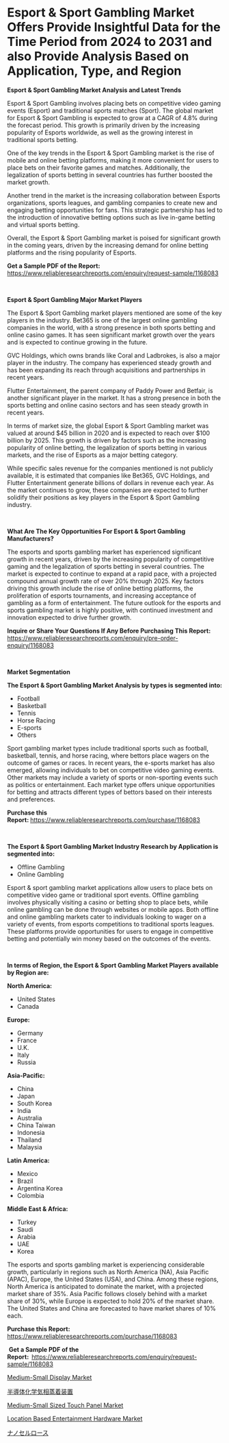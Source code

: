 <p><h1>Esport & Sport Gambling Market Offers Provide Insightful Data for the Time Period from 2024 to 2031 and also Provide Analysis Based on Application, Type, and Region</h1></p><p><strong>Esport & Sport Gambling Market Analysis and Latest Trends</strong></p>
<p><p>Esport & Sport Gambling involves placing bets on competitive video gaming events (Esport) and traditional sports matches (Sport). The global market for Esport & Sport Gambling is expected to grow at a CAGR of 4.8% during the forecast period. This growth is primarily driven by the increasing popularity of Esports worldwide, as well as the growing interest in traditional sports betting.</p><p>One of the key trends in the Esport & Sport Gambling market is the rise of mobile and online betting platforms, making it more convenient for users to place bets on their favorite games and matches. Additionally, the legalization of sports betting in several countries has further boosted the market growth.</p><p>Another trend in the market is the increasing collaboration between Esports organizations, sports leagues, and gambling companies to create new and engaging betting opportunities for fans. This strategic partnership has led to the introduction of innovative betting options such as live in-game betting and virtual sports betting.</p><p>Overall, the Esport & Sport Gambling market is poised for significant growth in the coming years, driven by the increasing demand for online betting platforms and the rising popularity of Esports.</p></p>
<p><strong>Get a Sample PDF of the Report:&nbsp;</strong> <a href="https://www.reliableresearchreports.com/enquiry/request-sample/1168083">https://www.reliableresearchreports.com/enquiry/request-sample/1168083</a></p>
<p>&nbsp;</p>
<p><strong>Esport & Sport Gambling Major Market Players</strong></p>
<p><p>The Esport & Sport Gambling market players mentioned are some of the key players in the industry. Bet365 is one of the largest online gambling companies in the world, with a strong presence in both sports betting and online casino games. It has seen significant market growth over the years and is expected to continue growing in the future.</p><p>GVC Holdings, which owns brands like Coral and Ladbrokes, is also a major player in the industry. The company has experienced steady growth and has been expanding its reach through acquisitions and partnerships in recent years.</p><p>Flutter Entertainment, the parent company of Paddy Power and Betfair, is another significant player in the market. It has a strong presence in both the sports betting and online casino sectors and has seen steady growth in recent years.</p><p>In terms of market size, the global Esport & Sport Gambling market was valued at around $45 billion in 2020 and is expected to reach over $100 billion by 2025. This growth is driven by factors such as the increasing popularity of online betting, the legalization of sports betting in various markets, and the rise of Esports as a major betting category.</p><p>While specific sales revenue for the companies mentioned is not publicly available, it is estimated that companies like Bet365, GVC Holdings, and Flutter Entertainment generate billions of dollars in revenue each year. As the market continues to grow, these companies are expected to further solidify their positions as key players in the Esport & Sport Gambling industry.</p></p>
<p>&nbsp;</p>
<p><strong>What Are The Key Opportunities For Esport & Sport Gambling Manufacturers?</strong></p>
<p><p>The esports and sports gambling market has experienced significant growth in recent years, driven by the increasing popularity of competitive gaming and the legalization of sports betting in several countries. The market is expected to continue to expand at a rapid pace, with a projected compound annual growth rate of over 20% through 2025. Key factors driving this growth include the rise of online betting platforms, the proliferation of esports tournaments, and increasing acceptance of gambling as a form of entertainment. The future outlook for the esports and sports gambling market is highly positive, with continued investment and innovation expected to drive further growth.</p></p>
<p><strong>Inquire or Share Your Questions If Any Before Purchasing This Report:</strong> <a href="https://www.reliableresearchreports.com/enquiry/pre-order-enquiry/1168083">https://www.reliableresearchreports.com/enquiry/pre-order-enquiry/1168083</a></p>
<p>&nbsp;</p>
<p><strong>Market Segmentation</strong></p>
<p><strong>The Esport & Sport Gambling Market Analysis by types is segmented into:</strong></p>
<p><ul><li>Football</li><li>Basketball</li><li>Tennis</li><li>Horse Racing</li><li>E-sports</li><li>Others</li></ul></p>
<p><p>Sport gambling market types include traditional sports such as football, basketball, tennis, and horse racing, where bettors place wagers on the outcome of games or races. In recent years, the e-sports market has also emerged, allowing individuals to bet on competitive video gaming events. Other markets may include a variety of sports or non-sporting events such as politics or entertainment. Each market type offers unique opportunities for betting and attracts different types of bettors based on their interests and preferences.</p></p>
<p><strong>Purchase this Report:&nbsp;</strong><a href="https://www.reliableresearchreports.com/purchase/1168083">https://www.reliableresearchreports.com/purchase/1168083</a></p>
<p>&nbsp;</p>
<p><strong>The Esport & Sport Gambling Market Industry Research by Application is segmented into:</strong></p>
<p><ul><li>Offline Gambling</li><li>Online Gambling</li></ul></p>
<p><p>Esport & sport gambling market applications allow users to place bets on competitive video game or traditional sport events. Offline gambling involves physically visiting a casino or betting shop to place bets, while online gambling can be done through websites or mobile apps. Both offline and online gambling markets cater to individuals looking to wager on a variety of events, from esports competitions to traditional sports leagues. These platforms provide opportunities for users to engage in competitive betting and potentially win money based on the outcomes of the events.</p></p>
<p>&nbsp;</p>
<p><strong>In terms of Region, the Esport & Sport Gambling Market Players available by Region are:</strong></p>
<p>
    <p> <strong> North America: </strong>
        <ul>
            <li>United States</li>
            <li>Canada</li>
        </ul>
        </p> 
    <p> <strong> Europe: </strong>
        <ul>
            <li>Germany</li>
            <li>France</li>
            <li>U.K.</li>
            <li>Italy</li>
            <li>Russia</li>
        </ul>
        </p> 
    <p> <strong> Asia-Pacific: </strong>
        <ul>
            <li>China</li>
            <li>Japan</li>
            <li>South Korea</li>
            <li>India</li>
            <li>Australia</li>
            <li>China Taiwan</li>
            <li>Indonesia</li>
            <li>Thailand</li>
            <li>Malaysia</li>
        </ul>
        </p> 
    <p> <strong> Latin America: </strong>
        <ul>
            <li>Mexico</li>
            <li>Brazil</li>
            <li>Argentina Korea</li>
            <li>Colombia</li>
        </ul>
        </p> 
    <p> <strong> Middle East & Africa: </strong>
        <ul>
            <li>Turkey</li>
            <li>Saudi</li>
            <li>Arabia</li>
            <li>UAE</li>
            <li>Korea</li>
        </ul>
    </p>
    </p>
<p><p>The esports and sports gambling market is experiencing considerable growth, particularly in regions such as North America (NA), Asia Pacific (APAC), Europe, the United States (USA), and China. Among these regions, North America is anticipated to dominate the market, with a projected market share of 35%. Asia Pacific follows closely behind with a market share of 30%, while Europe is expected to hold 20% of the market share. The United States and China are forecasted to have market shares of 10% each.</p></p>
<p><strong>Purchase this Report: </strong><a href="https://www.reliableresearchreports.com/purchase/1168083">https://www.reliableresearchreports.com/purchase/1168083</a></p>
<p>&nbsp;<strong>Get a Sample PDF of the Report:&nbsp;&nbsp;</strong><a href="https://www.reliableresearchreports.com/enquiry/request-sample/1168083">https://www.reliableresearchreports.com/enquiry/request-sample/1168083</a></p>
<p><strong></strong></p>
<p><p><a href="https://view.publitas.com/reportprime-1/medium-small-display-market-research-report-unlocks-analysis-on-the-market-financial-status-market-size-and-market-revenue-upto-2031/">Medium-Small Display Market</a></p><p><a href="https://medium.com/@ashman753/%E5%8D%8A%E5%B0%8E%E4%BD%93%E5%8C%96%E5%AD%A6%E6%B0%97%E7%9B%B8%E6%88%90%E9%95%B7%E8%A3%85%E7%BD%AE%E5%B8%82%E5%A0%B4%E8%A6%8F%E6%A8%A1-%E5%B8%82%E5%A0%B4%E5%B1%95%E6%9C%9B%E3%81%A8%E5%B8%82%E5%A0%B4%E4%BA%88%E6%B8%AC-2024%E5%B9%B4%E3%81%8B%E3%82%892031%E5%B9%B4-451182dc8a64">半導体化学気相蒸着装置</a></p><p><a href="https://view.publitas.com/reportprime-1/medium-small-sized-touch-panel-market-size-global-industry-overview-market-segmentation-and-forecast-2024-to-2031/">Medium-Small Sized Touch Panel Market</a></p><p><a href="https://butternut-bug-553.notion.site/Global-Location-Based-Entertainment-Hardware-Market-by-Types-Applications-and-Major-Players-with--06bd6f367f8547649feaa4ea41ca820e">Location Based Entertainment Hardware Market</a></p><p><a href="https://medium.com/@rosemarieleffler2023/%E3%83%8A%E3%83%8E%E3%82%BB%E3%83%AB%E3%83%AD%E3%83%BC%E3%82%B9%E5%B8%82%E5%A0%B4-%E5%B8%82%E5%A0%B4%E3%82%B7%E3%82%A7%E3%82%A2-%E5%B8%82%E5%A0%B4%E5%8B%95%E5%90%91-%E3%81%8A%E3%82%88%E3%81%B3%E5%B0%86%E6%9D%A5%E3%81%AE%E6%88%90%E9%95%B7%E3%82%92%E6%8E%A2%E3%82%8B-1b84ee64570e">ナノセルロース</a></p></p>